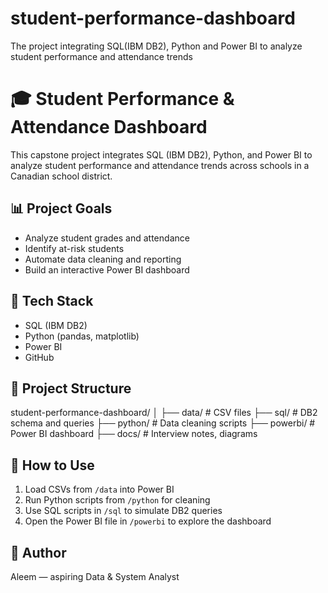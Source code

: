# student-performance-dashboard
The project integrating SQL(IBM DB2), Python and Power BI to analyze student performance and attendance trends
# 🎓 Student Performance & Attendance Dashboard

This capstone project integrates SQL (IBM DB2), Python, and Power BI to analyze student performance and attendance trends across schools in a Canadian school district.

## 📊 Project Goals
- Analyze student grades and attendance
- Identify at-risk students
- Automate data cleaning and reporting
- Build an interactive Power BI dashboard

## 🧱 Tech Stack
- SQL (IBM DB2)
- Python (pandas, matplotlib)
- Power BI
- GitHub

## 📁 Project Structure
student-performance-dashboard/
│
├── data/                  # CSV files
├── sql/                   # DB2 schema and queries
├── python/                # Data cleaning scripts
├── powerbi/               # Power BI dashboard
├── docs/                  # Interview notes, diagrams


## 🚀 How to Use
1. Load CSVs from `/data` into Power BI
2. Run Python scripts from `/python` for cleaning
3. Use SQL scripts in `/sql` to simulate DB2 queries
4. Open the Power BI file in `/powerbi` to explore the dashboard

## 📌 Author
Aleem — aspiring Data & System Analyst
